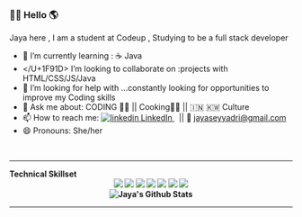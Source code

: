 ### 🙏🏼 Hello 🌎

Jaya here , I am a student at Codeup , Studying to be a full stack developer

<!--
**jayaseyyadri/jayaseyyadri** is a ✨ _special_ ✨ repository because its `README.md` (this file) appears on your GitHub profile.
-->

- 🌱 I’m currently learning : ☕️ Java
- </U+1F91D> I’m looking to collaborate on :projects with HTML/CSS/JS/Java
- 🤔 I’m looking for help with ...constantly looking for opportunities to improve my Coding skills
- 💬 Ask me about: CODING 👩‍💻 || Cooking👩‍🍳 || 🇮🇳 🇰🇼 Culture
- 📫 How to reach me:  <a href="https://www.linkedin.com/in/jaya-lakshmi-7938831b/]">
    <img src="https://i.stack.imgur.com/gVE0j.png" alt="linkedin"> LinkedIn
  </a> &nbsp;  || 📩 jayaseyyadri@gmail.com
- 😄 Pronouns: She/her
<br>
<hr>
<strong> Technical Skillset <strong>
 <div align ="center" >
  <img src="https://img.shields.io/badge/javascript%20-%23323330.svg?&style=for-the-badge&logo=javascript&logoColor=%23F7DF1E">
  <img src="https://img.shields.io/badge/html5%20-%23E34F26.svg?&style=for-the-badge&logo=html5&logoColor=white">
  <img src="https://img.shields.io/badge/css3%20-%231572B6.svg?&style=for-the-badge&logo=css3&logoColor=white">
  <img src="https://img.shields.io/badge/java-%23ED8B00.svg?&style=for-the-badge&logo=java&logoColor=white">
  <img src="https://img.shields.io/badge/jquery%20-%230769AD.svg?&style=for-the-badge&logo=jquery&logoColor=white"/>
  <img src="https://img.shields.io/badge/github%20-%23121011.svg?&style=for-the-badge&logo=github&logoColor=white"/>
    
<img src ="https://github-readme-streak-stats.herokuapp.com/?user=jayaseyyadri"/>

<div align="center">
<img align="center" src="https://github-readme-stats.vercel.app/api?username=jayaseyyadri&include_all_commits=true&count_private=true&show_icons=true&line_height=20&title_color=FF1493&icon_color=2234AE&text_color=D3D3D3&bg_color=0,000000,130F40" alt="Jaya's Github Stats">
    </div>
<hr>
 


